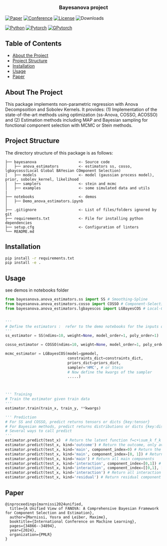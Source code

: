 <!-- PROJECT LOGO -->

  <h3 align="center">Bayesanova project</h3>

[![Paper](http://img.shields.io/badge/paper-arxiv-b31b1b.svg)](https://arxiv.org/abs/2208.10886)
[![Conference](http://img.shields.io/badge/ICML-2023-4b44ce)](https://https://icml.cc)
[![License](https://img.shields.io/badge/License-MIT-green.svg?labelColor=gray)](https://github.com/ymarnissi/Sampling#license)
![Downloads](https://img.shields.io/github/downloads/ymarnissi/Sampling/total)

[![Python](https://img.shields.io/badge/-Python_3.8-blue?logo=python&logoColor=white)](https://www.python.org/)
[![Pytorch](https://img.shields.io/badge/PyTorch_1.8-ee4c2c?logo=pytorch&logoColor=white)](https://pytorch.org/)
[![GPytorch](https://img.shields.io/badge/GPytorch-1.4-blue)](https://gpytorch.ai/)


<!-- TABLE OF CONTENTS -->
## Table of Contents

* [About the Project](#about-the-project)
* [Project Structure](#project-structure)
* [Installation](#installation)
* [Usage](#usage)
* [Paper](#Paper)


<!-- ABOUT THE PROJECT -->
## About The Project

This package implements non-parametric regression with Anova Decompsoition and Sobolev Kernels. It provides: (1) Implementation of the state-of-the-art methods using optimization (ss-Anova, COSSO, ACOSSO) and (2) Estimation methods including MAP and Bayesian sampling for fonctional component selection with MCMC or Stein methods.  


<!-- Project Structure -->
## Project Structure

The directory structure of this package is as follows:

```
├── bayesanova                   <- Source code
│   ├── anova_estimators         <- estimators ss, cosso, lgbaycoss(Local Global BAYesian COmponent Selection)
│   ├── models                   <- model (gaussian process model), prior, sobolev_kernel, likelihood 
│   ├── samplers                 <- stein and mcmc
│   ├── examples                 <- some simulated data and utils
|
├── notebooks                    <- demos
│   ├── Demo_anova_estimators.ipynb    
│
├── .gitignore                   <- List of files/folders ignored by git
├── requirements.txt             <- File for installing python dependencies
├── setup.cfg                    <- Configuration of linters 
└── README.md

```


<!-- GETTING STARTED -->

## Installation

```bash
pip install -r requirements.txt
pip install -e .
```


<!-- USAGE EXAMPLES -->
## Usage

see demos in notebooks folder

```python
from bayesanova.anova_estimators.ss import SS # Smoothing-Spline
from bayesanova.anova_estimators.cosso import COSSO # Component-Selection Smoothing-Spline
from bayesanova.anova_estimators.lgbayescos import LGBayesCOS # Local-Global Bayesian Component selection


'''
# Define the estimators :  refer to the demo notebooks for the inputs of each estimator
'''
ss_estimator = SS(ndims=10, weight=None, model_order=1, poly_order=1)

cosso_estimator = COSSO(ndims=10, weight=None, model_order=1, poly_order=1)

mcmc_estimator = LGBayesCOS(model=gpmodel, 
                            constraints_dict=constraints_dict,
                            priors_dict=priors_dict, 
                            sampler='HMC', # or Stein
                            # Now define the kwargs of the sampler
                            .....) 



''' Training
# Train the estimator given train data 
'''
estimator.train(train_x, train_y, **kwargs) 

''' Prediction 
# For SS and COSSO, predict returns tensors or dicts {key:tensor}
# For Bayesian methods, predict returns distributions or dicts {key:distributions}
# Several ways to call predict
''' 
estimator.predict(test_x)  # Return the latent function f=c+\sum_k f_k
estimator.predict(test_x, kind='outcome') # Return the outcome, only available for Bayesian estimators
estimator.predict(test_x, kind='main', component_index=0) # Return the main component 0
estimator.predict(test_x, kind='main', component_index=[0, 1]) # Return the main components 0 and 1
estimator.predict(test_x, kind='main') # Return all main components
estimator.predict(test_x, kind='interaction', component_index=[0,1]) # Return the interaction component (0, 1)
estimator.predict(test_x, kind='interaction', component_index=[[0,1], [1,3]]) # Return the interaction components (0, 1) and (1, 3)
estimator.predict(test_x, kind='interaction') # Return all interaction components
estimator.predict(test_x, kind='residual') # Return residual component (only available for Bayesian method)
```

<!-- Paper -->
## Paper
```
@inproceedings{marnissi2024unified,
  title={A Unified View of FANOVA: A Comprehensive Bayesian Framework for Component Selection and Estimation},
  author={Marnissi, Yosra and Leiber, Maxime},
  booktitle={International Conference on Machine Learning},
  pages={34866--34894},
  year={2024},
  organization={PMLR}
}
```